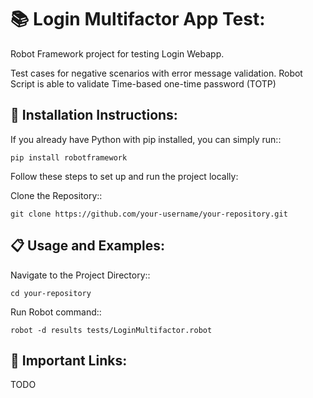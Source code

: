 📚 Login Multifactor App Test:
===============


Robot Framework project for testing Login Webapp.

Test cases for negative scenarios with error message validation. Robot Script is able to validate Time-based one-time password (TOTP) 



🚀 Installation Instructions:
------------

If you already have Python with pip installed,
you can simply run::

    pip install robotframework


Follow these steps to set up and run the project locally:

Clone the Repository::

    git clone https://github.com/your-username/your-repository.git

    

📋 Usage and Examples:
------------

Navigate to the Project Directory::

    cd your-repository 

Run Robot command::

    robot -d results tests/LoginMultifactor.robot 




🔗 Important Links:
------------
TODO
